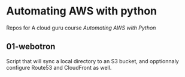 # Automating AWS with python

Repos for A cloud guru course *Automating AWS with Python*

## 01-webotron

Script that will sync a local directory to an S3 bucket, and opptionnaly configure Route53 
and CloudFront as well.

